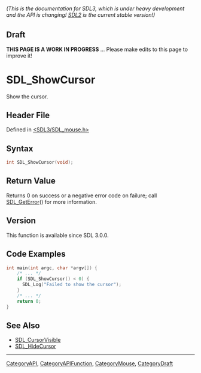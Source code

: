 ###### (This is the documentation for SDL3, which is under heavy development and the API is changing! [SDL2](https://wiki.libsdl.org/SDL2/) is the current stable version!)

## Draft

**THIS PAGE IS A WORK IN PROGRESS** ... Please make edits to this page to improve it!
# SDL_ShowCursor

Show the cursor.

## Header File

Defined in [<SDL3/SDL_mouse.h>](https://github.com/libsdl-org/SDL/blob/main/include/SDL3/SDL_mouse.h)

## Syntax

```c
int SDL_ShowCursor(void);

```

## Return Value

Returns 0 on success or a negative error code on failure; call
[SDL_GetError](SDL_GetError)() for more information.

## Version

This function is available since SDL 3.0.0.

## Code Examples

```c
int main(int argc, char *argv[]) {
    /* ... */
    if (SDL_ShowCursor() < 0) {
      SDL_Log("Failed to show the cursor");
    }
    /* ... */
    return 0;
}
```

## See Also

- [SDL_CursorVisible](SDL_CursorVisible)
- [SDL_HideCursor](SDL_HideCursor)

----
[CategoryAPI](CategoryAPI), [CategoryAPIFunction](CategoryAPIFunction), [CategoryMouse](CategoryMouse), [CategoryDraft](CategoryDraft)


